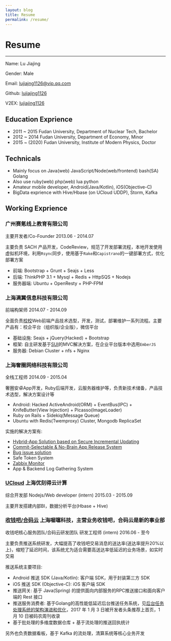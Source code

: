 ```yaml
---
layout: blog
title: Resume
permalink: /resume/
---
```


# Resume

---

Name: Lu Jiajing

Gender: Male

Email: lujiajng1126@vip.qq.com

Github: [lujiajing1126](https://github.com/lujiajing1126)

V2EX: [lujiajing1126](https://www.v2ex.com/member/lujiajing1126)

## Education Exprience

 - 2011 ~ 2015 Fudan University, Department of Nuclear Tech, Bachelor
 - 2012 ~ 2014 Fudan University, Department of Economy, Minor
 - 2015 ~ (2020) Fudan University, Institute of Modern Physics, Doctor

## Technicals

 - Mainly focus on Java(web) JavaScript/Node(web/frontend) bash(SA) Golang
 - Also use ruby(web) php(web) lua python
 - Amateur mobile developer, Android(Java/Kotlin), iOS(Objective-C)
 - BigData exprience with Hive/Hbase (on UCloud UDDP), Storm, Kafka

## Working Exprience

### **广州赛氪线上教育有限公司**

  主要开发者/Co-Founder  2013.06 - 2014.07

  主要负责 SACH 产品开发，CodeReview，规范了开发部署流程，本地开发使用虚拟机环境，利用`Rsync`同步，使用基于`Rake`和`Capistrano`的一键部署方式，优化部署方案

   - 前端: Bootstrap + Grunt + Seajs + Less
   - 后端: ThinkPHP 3.1 + Mysql + Redis + HttpSQS + Nodejs
   - 服务器端: Ubuntu + OpenResty + PHP-FPM

### **上海满翼信息科技有限公司**

  前端构架师  2014.07 - 2014.09

  全面负责[校校](http://xiaoxiao.la)Web前端产品技术选型，开发，测试，部署维护一系列流程。主要产品有：校企平台（组织版/企业版），微信平台

   - 基础设施: Seajs + jQuery(Hacked) + Bootstrap
   - 框架: 自主研发基于[SUI](https://github.com/lujiajing1126/SUI)的MVC解决方案，在企业平台版本中选用`EmberJS`
   - 服务器: Debian Cluster + nfs + Nginx

### **上海奢圈网络科技有限公司**

  全栈工程师  2014.09 - 2015.04

  奢圈安卓App开发，Ruby后端开发，云服务器维护等，负责新技术储备，产品技术选型，解决方案设计等

  - Android: Hacked ActiveAndroid(ORM) + EventBus(IPC) + KnifeButter(View Injection) + Picasso(ImageLoader)
  - Ruby on Rails + Sidekiq(Message Queue)
  - Ubuntu with Redis(Twemproxy) Cluster, Mongodb ReplicaSet

  实施的解决方案有:
  
  - [Hybrid-App Solution based on Secure Incremental Updating](https://ruby-china.org/topics/23258)
  - [Commit-Selectable & No-Brain App Release System](/automation/Commit-Selectable-and-No-Brain-App-Release-System.html)
  - [Bug issue solution](/solution/gitlab-webhook-to-trello.html)
  - Safe Token System
  - [Zabbix Monitor](/solution/zabbix-monitor-solution.html)
  - App & Backend Log Gathering System

### **[UCloud](http://www.ucloud.cn/) 上海优刻得云计算**

  综合开发部 Nodejs/Web developer (intern) 2015.03 - 2015.09

  主要开发搭建内部BI，数据分析平台(Hbase + Hive)

### **[收钱吧/合码云](https://shouqianba.com) 上海喔噻科技，主营业务收钱吧，合码云是新的事业部**

  收钱吧核心服务团队/合码云研发团队 研发工程师 (intern) 2016.06 - 至今

  主要负责推送系统研发，大幅提高了收钱吧交易消息的送达率(送达率提升20%以上)，缩短了延迟时间，该系统尤为适合需要高送达率低延迟的业务场景，如实时交易

  推送系统主要项目:

  - Android 推送 SDK (Java/Kotlin): 客户端 SDK，用于封装第三方 SDK
  - iOS 推送 SDK (Objective-C): iOS 客户端 SDK
  - 推送网关: 基于 Java(Spring) 的提供面向内部服务的RPC推送接口和面向客户端的 Rest 接口
  - 推送服务消费者: 基于Golang的高性能低延迟后台推送任务系统，见[后台任务处理系统的架构演进和优化](http://www.coder.dog/solution/the-evolution-and-optimization-of-a-background-processing-system.html)，2017 年 1 月 3 日被开发者头条推荐上首页，1 月 10 日被码农周刊收录
  - 基于批处理的多维度数据仓库 + 基于流处理的推送回执统计

  另外也负责数据看板，基于 Kafka 的流处理，清算系统等核心业务开发
